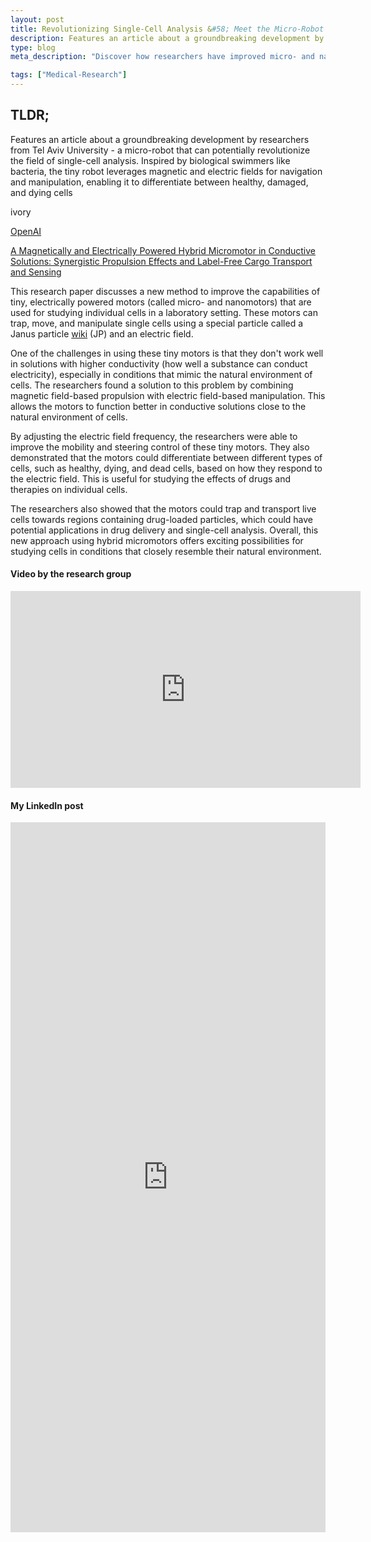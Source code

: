```yaml
---
layout: post
title: Revolutionizing Single-Cell Analysis &#58; Meet the Micro-Robot Inspired by Bacteria
description: Features an article about a groundbreaking development by researchers from Tel Aviv University - a micro-robot that can potentially revolutionize the field of single-cell analysis. Inspired by biological swimmers like bacteria, the tiny robot leverages magnetic and electric fields for navigation and manipulation, enabling it to differentiate between healthy, damaged, and dying cells
type: blog
meta_description: "Discover how researchers have improved micro- and nanomotor capabilities for single-cell analysis by combining magnetic and electric fields, enabling better mobility, steering control, and cell differentiation in near-physiological conditions. Explore the potential applications in drug delivery and cell therapy."

tags: ["Medical-Research"]
---
```

## TLDR;
Features an article about a groundbreaking development by researchers from Tel Aviv University - a micro-robot that can potentially revolutionize the field of single-cell analysis. Inspired by biological swimmers like bacteria, the tiny robot leverages magnetic and electric fields for navigation and manipulation, enabling it to differentiate between healthy, damaged, and dying cells

<span class="wmf-wp-with-preview" data-wikipedia-preview="">ivory</span>

<a href="https://en.wikipedia.org/wiki/OpenAI" data-wikipedia-preview>OpenAI</a>


<a href="https://onlinelibrary.wiley.com/share/H3PFSHUARGIAKZQSRUIB?target=10.1002/advs.202204931" target="_blank">A Magnetically and Electrically Powered Hybrid Micromotor in Conductive Solutions: Synergistic Propulsion Effects and Label-Free Cargo Transport and Sensing</a>

This research paper discusses a new method to improve the capabilities of tiny, electrically powered motors (called micro- and nanomotors) that are used for studying individual cells in a laboratory setting. These motors can trap, move, and manipulate single cells using a special particle called a Janus particle [wiki](https://en.wikipedia.org/wiki/Janus_particles) (JP) and an electric field.

One of the challenges in using these tiny motors is that they don't work well in solutions with higher conductivity (how well a substance can conduct electricity), especially in conditions that mimic the natural environment of cells. The researchers found a solution to this problem by combining magnetic field-based propulsion with electric field-based manipulation. This allows the motors to function better in conductive solutions close to the natural environment of cells.

By adjusting the electric field frequency, the researchers were able to improve the mobility and steering control of these tiny motors. They also demonstrated that the motors could differentiate between different types of cells, such as healthy, dying, and dead cells, based on how they respond to the electric field. This is useful for studying the effects of drugs and therapies on individual cells.

The researchers also showed that the motors could trap and transport live cells towards regions containing drug-loaded particles, which could have potential applications in drug delivery and single-cell analysis. Overall, this new approach using hybrid micromotors offers exciting possibilities for studying cells in conditions that closely resemble their natural environment.


#### Video by the research group

<iframe width="560" height="315" src="https://www.youtube.com/embed/qoZit8v9gdA" title="YouTube video player" frameborder="0" allow="accelerometer; autoplay; clipboard-write; encrypted-media; gyroscope; picture-in-picture; web-share" allowfullscreen></iframe>

#### My LinkedIn post
<iframe src="https://www.linkedin.com/embed/feed/update/urn:li:share:7051207888161120257" height="1136" width="504" frameborder="0" allowfullscreen="" title="Embedded post"></iframe>

